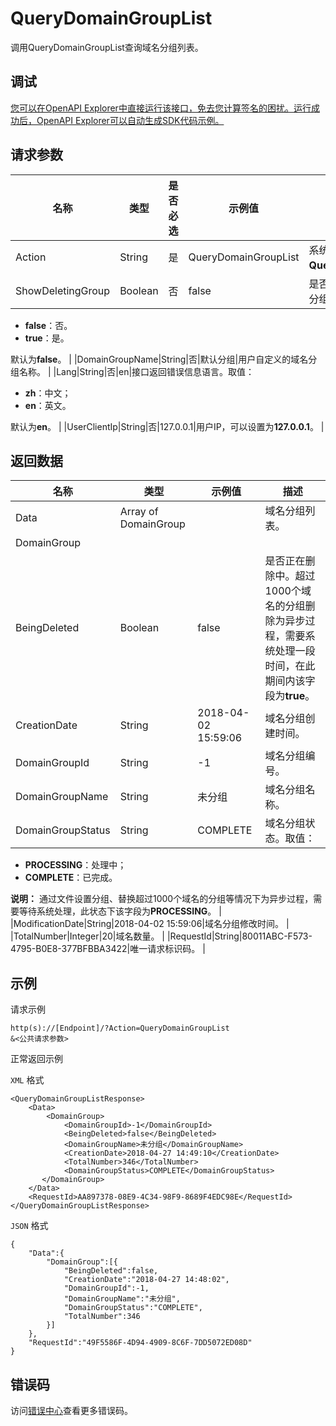 # QueryDomainGroupList

调用QueryDomainGroupList查询域名分组列表。

## 调试

[您可以在OpenAPI Explorer中直接运行该接口，免去您计算签名的困扰。运行成功后，OpenAPI Explorer可以自动生成SDK代码示例。](https://api.aliyun.com/#product=Domain&api=QueryDomainGroupList&type=RPC&version=2018-01-29)

## 请求参数

|名称|类型|是否必选|示例值|描述|
|--|--|----|---|--|
|Action|String|是|QueryDomainGroupList|系统规定参数。取值：**QueryDomainGroupList**。 |
|ShowDeletingGroup|Boolean|否|false|是否展示正在删除中的域名分组，取值如下：

 -   **false**：否。
-   **true**：是。

 默认为**false**。 |
|DomainGroupName|String|否|默认分组|用户自定义的域名分组名称。 |
|Lang|String|否|en|接口返回错误信息语言。取值：

 -   **zh**：中文；
-   **en**：英文。

 默认为**en**。 |
|UserClientIp|String|否|127.0.0.1|用户IP，可以设置为**127.0.0.1**。 |

## 返回数据

|名称|类型|示例值|描述|
|--|--|---|--|
|Data|Array of DomainGroup| |域名分组列表。 |
|DomainGroup| | | |
|BeingDeleted|Boolean|false|是否正在删除中。超过1000个域名的分组删除为异步过程，需要系统处理一段时间，在此期间内该字段为**true**。 |
|CreationDate|String|2018-04-02 15:59:06|域名分组创建时间。 |
|DomainGroupId|String|-1|域名分组编号。 |
|DomainGroupName|String|未分组|域名分组名称。 |
|DomainGroupStatus|String|COMPLETE|域名分组状态。取值：

 -   **PROCESSING**：处理中；
-   **COMPLETE**：已完成。

 **说明：** 通过文件设置分组、替换超过1000个域名的分组等情况下为异步过程，需要等待系统处理，此状态下该字段为**PROCESSING**。 |
|ModificationDate|String|2018-04-02 15:59:06|域名分组修改时间。 |
|TotalNumber|Integer|20|域名数量。 |
|RequestId|String|80011ABC-F573-4795-B0E8-377BFBBA3422|唯一请求标识码。 |

## 示例

请求示例

```
http(s)://[Endpoint]/?Action=QueryDomainGroupList
&<公共请求参数>
```

正常返回示例

`XML` 格式

```
<QueryDomainGroupListResponse>
    <Data>
        <DomainGroup>
            <DomainGroupId>-1</DomainGroupId>
            <BeingDeleted>false</BeingDeleted>
            <DomainGroupName>未分组</DomainGroupName>
            <CreationDate>2018-04-27 14:49:10</CreationDate>
            <TotalNumber>346</TotalNumber>
            <DomainGroupStatus>COMPLETE</DomainGroupStatus>
       </DomainGroup>
    </Data>
    <RequestId>AA897378-08E9-4C34-98F9-8689F4EDC98E</RequestId>
</QueryDomainGroupListResponse>
```

`JSON` 格式

```
{
    "Data":{
        "DomainGroup":[{
            "BeingDeleted":false,
            "CreationDate":"2018-04-27 14:48:02",
            "DomainGroupId":-1,
            "DomainGroupName":"未分组",
            "DomainGroupStatus":"COMPLETE",
            "TotalNumber":346
        }]
    },
    "RequestId":"49F5586F-4D94-4909-8C6F-7DD5072ED08D"
}
```

## 错误码

访问[错误中心](https://error-center.aliyun.com/status/product/Domain)查看更多错误码。


